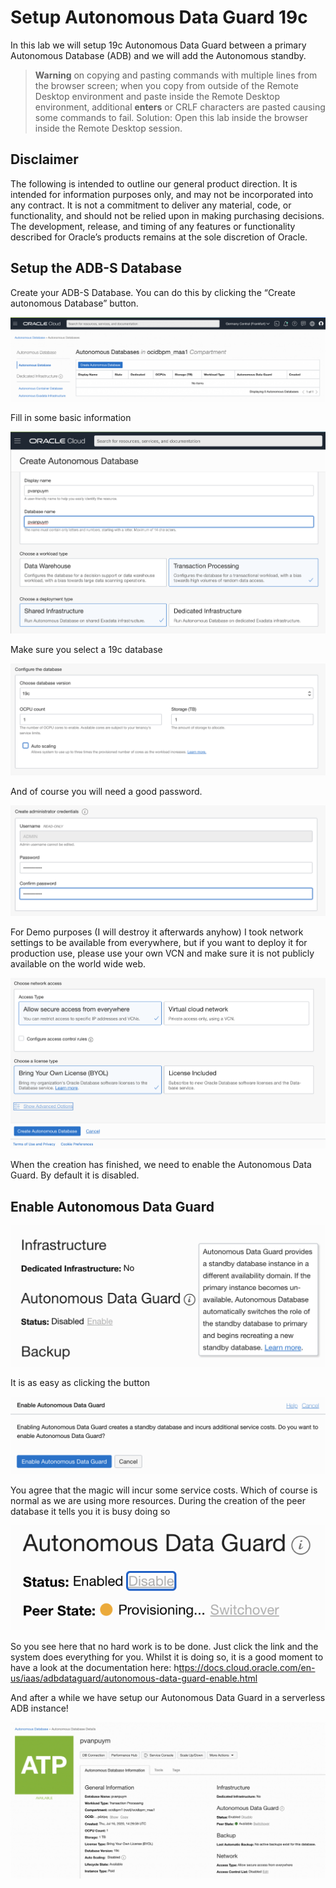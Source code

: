 # Setup Autonomous Data Guard 19c 

In this lab we will setup 19c Autonomous Data Guard between a primary Autonomous Database (ADB) and we will add the Autonomous standby.


> **Warning** on copying and pasting commands with multiple lines from the browser screen; when you copy from outside of the Remote Desktop environment and paste inside the Remote Desktop environment, additional **enters** or CRLF characters are pasted causing some commands to fail. Solution: Open this lab inside the browser inside the Remote Desktop session.

## Disclaimer ##
The following is intended to outline our general product direction. It is intended for information purposes only, and may not be incorporated into any contract. It is not a commitment to deliver any material, code, or functionality, and should not be relied upon in making purchasing decisions. The development, release, and timing of any features or functionality described for Oracle’s products remains at the sole discretion of Oracle.

## Setup the ADB-S Database

Create your ADB-S Database. You can do this by clicking the “Create autonomous Database” button. 

![](./images/create_adbs_01.png)

Fill in some basic information

![](./images/create_adbs_02.png)

Make sure you select a 19c database

![](./images/create_adbs_03.png)

And of course you will need a good password. 

![](./images/create_adbs_04.png)

For Demo purposes (I will destroy it afterwards anyhow) I took network settings to be available from everywhere, but if you want to deploy it for production use, please use your own VCN and make sure it is not publicly available on the world wide web.

![](./images/create_adbs_05.png)

When the creation has finished, we need to enable the Autonomous Data Guard. By default it is disabled.

## Enable Autonomous Data Guard ##

![](./images/create_adbs_06.png)

It is as easy as clicking the button

![](./images/enable_adg_01.png)

You agree that the magic will incur some service costs. Which of course is normal as we are using more resources.
During the creation of the peer database it tells you it is busy doing so

![](./images/enable_adg_02.png)

So you see here that no hard work is to be done. Just click the link and the system does everything for you. Whilst it is doing so, it is a good moment to have a look at the documentation here: h[ttps://docs.cloud.oracle.com/en-us/iaas/adbdataguard/autonomous-data-guard-enable.html](https://docs.cloud.oracle.com/en-us/iaas/adbdataguard/autonomous-data-guard-enable.html) 

And after a while we have setup our Autonomous Data Guard in a serverless ADB instance!

![](./images/enable_adg_03.png)

